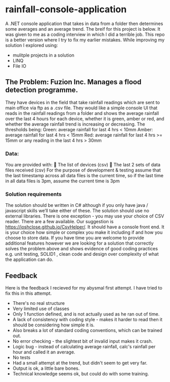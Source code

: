 # rainfall-console-application
A .NET console application that takes in data from a folder then determines some averages and an average trend.
The breif for this project is below. It was given to me as a coding interview in which I did a terrible job. This repo is a better version where I try to fix my earlier mistakes.
While improving my solution I explored using:
- mulitple projects in a solution
- LINQ
- File IO

## The Problem: Fuzion Inc. Manages a flood detection programme. 
They have devices in the field that take rainfall readings which are sent to main office via ftp as a .csv file.
They would like a simple console UI that reads in the rainfall readings from a folder and shows the average rainfall over the last 4 hours for each device, whether it is green, amber or red, and whether the average rainfall trend is increasing or decreasing. The thresholds being:
Green: average rainfall for last 4 hrs < 10mm
Amber: average rainfall for last 4 hrs < 15mm
Red: average rainfall for last 4 hrs >= 15mm or any reading in the last 4 hrs > 30mm
### Data:
You are provided with:  The list of devices (csv)  The last 2 sets of data files received (csv)
For the purpose of development & testing assume that the last timestamp across all data files is the current time, so if the last time in all data files is 3pm, assume the current time is 3pm

### Solution requirements
The solution should be written in C# although if you only have java / javascript skills we’ll take either of these. The
solution should use no external libraries. There is one exception - you may use your choice of CSV reader. There are a few available. Our suggestion is https://joshclose.github.io/CsvHelper/. It should have a console front end. It is your choice how simple or complex you make it including if and how you
choose to store data.
If you have time you are welcome to provide additional features however we are looking for a solution that correctly solves the problem above and shows evidence of good coding practices e.g. unit testing, SOLID1
, clean code and
design over complexity of what the application can do.

## Feedback
Here is the feedback I recieved for my abysmal first attempt. I have tried to fix this in this attempt.

- There's no real structure
- Very limited use of classes
- Only 1 function defined, and is not actually used as he ran out of time.
- A lack of consistency with coding style - makes it harder to read then it should be considering how simple it is.
- Also breaks a lot of standard coding conventions, which can be trained out.
- No error checking - the slightest bit of invalid input makes it crash.
- Logic bug - instead of calculating average rainfall, calc's rainfall per hour and called it an average.
- No tests
- Had a small attempt at the trend, but didn't seem to get very far.
- Output is ok, a little bare bones.
- Technical knowledge seems ok, but could do with some training.
